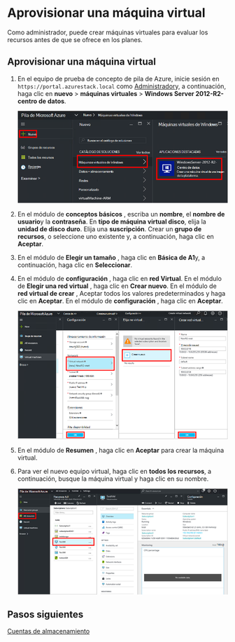 <properties
    pageTitle="Proporciona una máquina virtual en pila de Azure (inquilino) | Microsoft Azure"
    description="Como un inquilino, obtenga información sobre cómo aprovisionar una máquina virtual en pila de Azure."
    services="azure-stack"
    documentationCenter=""
    authors="ErikjeMS"
    manager="byronr"
    editor=""/>

<tags
    ms.service="azure-stack"
    ms.workload="na"
    ms.tgt_pltfrm="na"
    ms.devlang="na"
    ms.topic="get-started-article"
    ms.date="10/12/2016"
    ms.author="erikje"/>

# <a name="provision-a-virtual-machine"></a>Aprovisionar una máquina virtual

Como administrador, puede crear máquinas virtuales para evaluar los recursos antes de que se ofrece en los planes.

## <a name="provision-a-virtual-machine"></a>Aprovisionar una máquina virtual

1.  En el equipo de prueba de concepto de pila de Azure, inicie sesión en `https://portal.azurestack.local` como [Administrador](azure-stack-connect-azure-stack.md#log-in-as-a-service-administrator)y, a continuación, haga clic en **nuevo** > **máquinas virtuales** > **Windows Server 2012-R2-centro de datos**.  

    ![](media/azure-stack-provision-vm/image01.png)

2.  En el módulo de **conceptos básicos** , escriba un **nombre**, el **nombre de usuario**y la **contraseña**. En **tipo de máquina virtual disco**, elija la **unidad de disco duro**. Elija una **suscripción**. Crear un **grupo de recursos**, o seleccione uno existente y, a continuación, haga clic en **Aceptar**.  

3.  En el módulo de **Elegir un tamaño** , haga clic en **Básica de A1**y, a continuación, haga clic en **Seleccionar**.  

4.  En el módulo de **configuración** , haga clic en **red Virtual**. En el módulo de **Elegir una red virtual** , haga clic en **Crear nuevo**. En el módulo de **red virtual de crear** , Aceptar todos los valores predeterminados y haga clic en **Aceptar**. En el módulo de **configuración** , haga clic en **Aceptar**.

    ![](media/azure-stack-provision-vm/image04.png)

5.  En el módulo de **Resumen** , haga clic en **Aceptar** para crear la máquina virtual.  

6. Para ver el nuevo equipo virtual, haga clic en **todos los recursos**, a continuación, busque la máquina virtual y haga clic en su nombre.

    ![](media/azure-stack-provision-vm/image06.png)

## <a name="next-steps"></a>Pasos siguientes

[Cuentas de almacenamiento](azure-stack-provision-storage-account.md)
